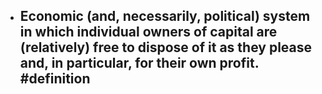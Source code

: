 - Economic (and, necessarily, political) system in which individual owners of capital are (relatively) free to dispose of it as they please and, in particular, for their own profit. #definition
	-